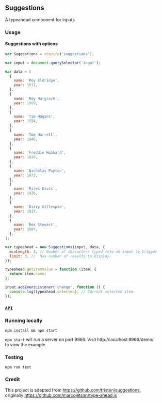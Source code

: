## Suggestions

A typeahead component for inputs

### Usage

#### Suggestions with options

```js
var Suggestions = require('suggestions');

var input = document.querySelector('input');

var data = [
  {
    name: 'Roy Eldridge',
    year: 1911,
  },
  {
    name: 'Roy Hargrove',
    year: 1969,
  },
  {
    name: 'Tim Hagans',
    year: 1954,
  },
  {
    name: 'Tom Harrell',
    year: 1946,
  },
  {
    name: 'Freddie Hubbard',
    year: 1938,
  },
  {
    name: 'Nicholas Payton',
    year: 1973,
  },
  {
    name: 'Miles Davis',
    year: 1926,
  },
  {
    name: 'Dizzy Gillespie',
    year: 1917,
  },
  {
    name: 'Rex Stewart',
    year: 1907,
  },
];

var typeahead = new Suggestions(input, data, {
  minLength: 3, // Number of characters typed into an input to trigger suggestions.
  limit: 3, //  Max number of results to display.
});

typeahead.getItemValue = function (item) {
  return item.name;
};

input.addEventListener('change', function () {
  console.log(typeahead.selected); // Current selected item.
});
```

### [`API`](https://github.com/tristen/suggestions/blob/gh-pages/API.md)

### Running locally

    npm install && npm start

`npm start` will run a server on port 9966. Visit http://localhost:9966/demo/
to view the example.

### Testing

    npm run test

### Credit

This project is adapted from https://github.com/tristen/suggestions, originally https://github.com/marcojetson/type-ahead.js
